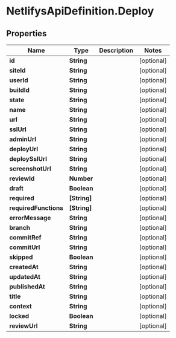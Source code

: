 # NetlifysApiDefinition.Deploy

## Properties
Name | Type | Description | Notes
------------ | ------------- | ------------- | -------------
**id** | **String** |  | [optional] 
**siteId** | **String** |  | [optional] 
**userId** | **String** |  | [optional] 
**buildId** | **String** |  | [optional] 
**state** | **String** |  | [optional] 
**name** | **String** |  | [optional] 
**url** | **String** |  | [optional] 
**sslUrl** | **String** |  | [optional] 
**adminUrl** | **String** |  | [optional] 
**deployUrl** | **String** |  | [optional] 
**deploySslUrl** | **String** |  | [optional] 
**screenshotUrl** | **String** |  | [optional] 
**reviewId** | **Number** |  | [optional] 
**draft** | **Boolean** |  | [optional] 
**required** | **[String]** |  | [optional] 
**requiredFunctions** | **[String]** |  | [optional] 
**errorMessage** | **String** |  | [optional] 
**branch** | **String** |  | [optional] 
**commitRef** | **String** |  | [optional] 
**commitUrl** | **String** |  | [optional] 
**skipped** | **Boolean** |  | [optional] 
**createdAt** | **String** |  | [optional] 
**updatedAt** | **String** |  | [optional] 
**publishedAt** | **String** |  | [optional] 
**title** | **String** |  | [optional] 
**context** | **String** |  | [optional] 
**locked** | **Boolean** |  | [optional] 
**reviewUrl** | **String** |  | [optional] 



